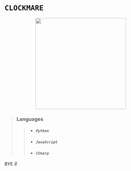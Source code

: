 # ``CLOCKMARE``
<img src = "https://static.zerochan.net/Clock.Lock.Works.full.1502924.jpg" height = 300 style="display: block; margin: auto;">

> ### Languages
> >* #### *__``Python``__*
> >* #### *__``JavaScript``__*
> >* #### *__``CSharp``__*

BYE ✌
